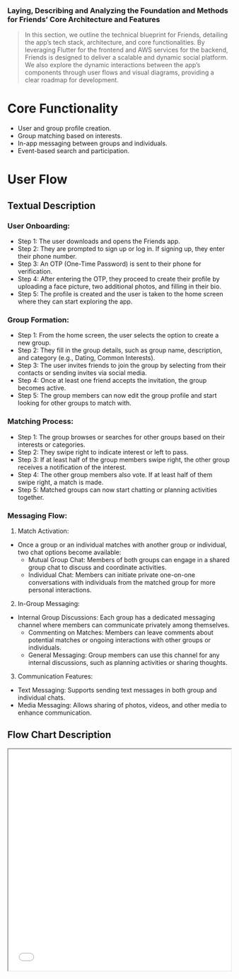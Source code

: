 ### Laying, Describing and Analyzing the Foundation and Methods for Friends’ Core Architecture and Features
> In this section, we outline the technical blueprint for Friends, detailing the app’s tech stack, architecture, and core functionalities. By leveraging Flutter for the frontend and AWS services for the backend, Friends is designed to deliver a scalable and dynamic social platform. We also explore the dynamic interactions between the app’s components through user flows and visual diagrams, providing a clear roadmap for development.

# Core Functionality

* User and group profile creation.
* Group matching based on interests.
* In-app messaging between groups and individuals.
* Event-based search and participation.

# User Flow

## Textual Description

### User Onboarding:

* Step 1: The user downloads and opens the Friends app.
* Step 2: They are prompted to sign up or log in. If signing up, they enter their phone number.
* Step 3: An OTP (One-Time Password) is sent to their phone for verification.
* Step 4: After entering the OTP, they proceed to create their profile by uploading a face picture, two additional photos, and filling in their bio.
* Step 5: The profile is created and the user is taken to the home screen where they can start exploring the app.

### Group Formation:

* Step 1: From the home screen, the user selects the option to create a new group.
* Step 2: They fill in the group details, such as group name, description, and category (e.g., Dating, Common Interests).
* Step 3: The user invites friends to join the group by selecting from their contacts or sending invites via social media.
* Step 4: Once at least one friend accepts the invitation, the group becomes active.
* Step 5: The group members can now edit the group profile and start looking for other groups to match with.

### Matching Process:

* Step 1: The group browses or searches for other groups based on their interests or categories.
* Step 2: They swipe right to indicate interest or left to pass.
* Step 3: If at least half of the group members swipe right, the other group receives a notification of the interest.
* Step 4: The other group members also vote. If at least half of them swipe right, a match is made.
* Step 5: Matched groups can now start chatting or planning activities together.

### Messaging Flow: 

1. Match Activation:
  * Once a group or an individual matches with another group or individual, two chat options become available:
    * Mutual Group Chat: Members of both groups can engage in a shared group chat to discuss and coordinate activities.
    * Individual Chat: Members can initiate private one-on-one conversations with individuals from the matched group for more personal interactions.
2. In-Group Messaging:
  * Internal Group Discussions: Each group has a dedicated messaging channel where members can communicate privately among themselves.
    * Commenting on Matches: Members can leave comments about potential matches or ongoing interactions with other groups or individuals.
    * General Messaging: Group members can use this channel for any internal discussions, such as planning activities or sharing thoughts.
3. Communication Features:
  * Text Messaging: Supports sending text messages in both group and individual chats.
  * Media Messaging: Allows sharing of photos, videos, and other media to enhance communication.


## Flow Chart Description
<iframe src="../Assets/User_Flow.html" width="100%" height="500px"></iframe>
